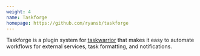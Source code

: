 ```yaml
---
weight: 4
name: Taskforge
homepage: https://github.com/ryansb/taskforge
---
```


Taskforge is a plugin system for [taskwarrior][tw] that makes it easy to
automate workflows for external services, task formatting, and notifications.

[tw]: http://taskwarrior.org/
